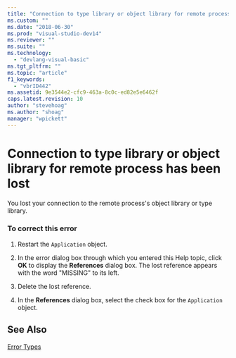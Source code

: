 ```yaml
---
title: "Connection to type library or object library for remote process has been lost | Microsoft Docs"
ms.custom: ""
ms.date: "2018-06-30"
ms.prod: "visual-studio-dev14"
ms.reviewer: ""
ms.suite: ""
ms.technology: 
  - "devlang-visual-basic"
ms.tgt_pltfrm: ""
ms.topic: "article"
f1_keywords: 
  - "vbrID442"
ms.assetid: 9e3544e2-cfc9-463a-8c0c-ed82e5e6462f
caps.latest.revision: 10
author: "stevehoag"
ms.author: "shoag"
manager: "wpickett"
---
```

# Connection to type library or object library for remote process has been lost
You lost your connection to the remote process's object library or type library.  
  
### To correct this error  
  
1.  Restart the `Application` object.  
  
2.  In the error dialog box through which you entered this Help topic, click **OK** to display the **References** dialog box. The lost reference appears with the word "MISSING" to its left.  
  
3.  Delete the lost reference.  
  
4.  In the **References** dialog box, select the check box for the `Application` object.  
  
## See Also  
 [Error Types](../Topic/Error%20Types%20\(Visual%20Basic\).md)